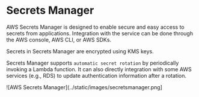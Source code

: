 # Secrets Manager

AWS Secrets Manager is designed to enable secure and easy access to secrets from applications. Integration with the service can be done through the AWS console, AWS CLI, or AWS SDKs.

Secrets in Secrets Manager are encrypted using KMS keys.

Secrets Manager supports `automatic secret rotation` by periodically invoking a Lambda function. It can also directly integration with some AWS services (e.g., RDS) to update authentication information after a rotation.

![AWS Secrets Manager](../static/images/secretsmanager.png]
